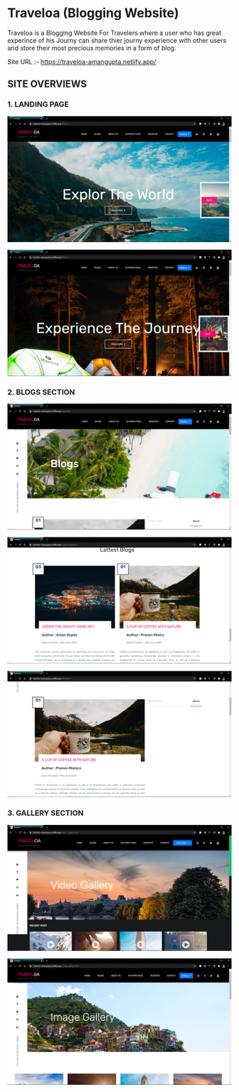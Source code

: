 # Traveloa (Blogging Website)
Traveloa is a Blogging Website For Travelers 
where a user who has great experince of his Journy 
can share thier journy experience with other users and 
store their most precious memories in a form of blog.


Site URL :- https://traveloa-amangupta.netlify.app/


## SITE OVERVIEWS

### 1. LANDING PAGE

![img1](/site_overview/1.png)

![img1](/site_overview/2.png)

### 2. BLOGS SECTION


![img1](/site_overview/3.png)

![img1](/site_overview/10.png)

![img1](/site_overview/4.png)


### 3. GALLERY SECTION

![img1](/site_overview/7.png)

![img1](/site_overview/8.png)

